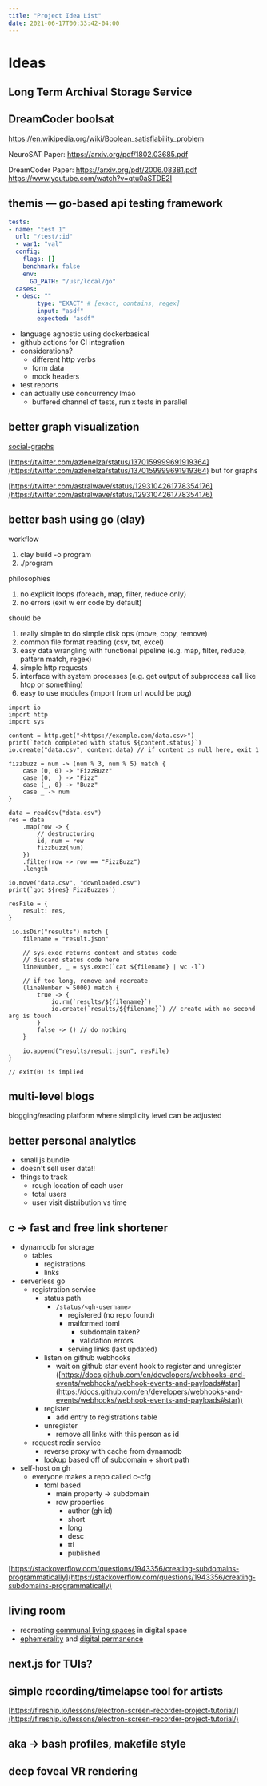 ```yaml
---
title: "Project Idea List"
date: 2021-06-17T00:33:42-04:00
---
```


# Ideas
## Long Term Archival Storage Service

## DreamCoder boolsat
https://en.wikipedia.org/wiki/Boolean_satisfiability_problem

NeuroSAT Paper:
https://arxiv.org/pdf/1802.03685.pdf

DreamCoder Paper:
https://arxiv.org/pdf/2006.08381.pdf
https://www.youtube.com/watch?v=qtu0aSTDE2I

## themis — go-based api testing framework
```yaml
tests:
- name: "test 1"
  url: "/test/:id"
  - var1: "val"
  config:
	flags: []
	benchmark: false
	env:
	  GO_PATH: "/usr/local/go"
  cases:
  - desc: ""
		type: "EXACT" # [exact, contains, regex]
		input: "asdf"
		expected: "asdf"
```
-   language agnostic using dockerbasical
-   github actions for CI integration
-   considerations?
	-   different http verbs
	-   form data
	-   mock headers
-   test reports
-   can actually use concurrency lmao
	-   buffered channel of tests, run x tests in parallel

##  better graph visualization
[social-graphs](/thoughts/social-graphs)

[https://twitter.com/azlenelza/status/1370159999691919364](https://twitter.com/azlenelza/status/1370159999691919364) but for graphs
    
[https://twitter.com/astralwave/status/1293104261778354176](https://twitter.com/astralwave/status/1293104261778354176)
    
##  better bash using go (clay)
workflow

1.  clay build -o program
2.  ./program

philosophies

1.  no explicit loops (foreach, map, filter, reduce only)
2.  no errors (exit w err code by default)

should be

1.  really simple to do simple disk ops (move, copy, remove)
2.  common file format reading (csv, txt, excel)
3.  easy data wrangling with functional pipeline (e.g. map, filter, reduce, pattern match, regex)
4.  simple http requests
5.  interface with system processes (e.g. get output of subprocess call like htop or something)
6.  easy to use modules (import from url would be pog)

```tsx
import io
import http
import sys

content = http.get("<https://example.com/data.csv>")
print(`fetch completed with status ${content.status}`)
io.create("data.csv", content.data) // if content is null here, exit 1

fizzbuzz = num -> (num % 3, num % 5) match {
	case (0, 0) -> "FizzBuzz"
	case (0, _) -> "Fizz"
	case (_, 0) -> "Buzz"
	case _ -> num
}

data = readCsv("data.csv")
res = data
	.map(row -> {
		// destructuring
		id, num = row
		fizzbuzz(num)
	})
	.filter(row -> row == "FizzBuzz")
	.length

io.move("data.csv", "downloaded.csv")
print(`got ${res} FizzBuzzes`)

resFile = {
	result: res,
}

 io.isDir("results") match {
	filename = "result.json"

	// sys.exec returns content and status code
	// discard status code here
	lineNumber, _ = sys.exec(`cat ${filename} | wc -l`)

	// if too long, remove and recreate
	(lineNumber > 5000) match {
		true -> {
			io.rm(`results/${filename}`)
			io.create(`results/${filename}`) // create with no second arg is touch
		}
		false -> () // do nothing
	}

	io.append("results/result.json", resFile)
}

// exit(0) is implied
```
    
##  multi-level blogs
blogging/reading platform where simplicity level can be adjusted
    
##  better personal analytics
* small js bundle
* doesn't sell user data!!
* things to track
	* rough location of each user
	* total users
	* user visit distribution vs time

##  c → fast and free link shortener
-   dynamodb for storage
	-   tables
		-   registrations
		-   links
-   serverless go
	-   registration service
		-   status path
			-   `/status/<gh-username>`
				-   registered (no repo found)
				-   malformed toml
					-   subdomain taken?
					-   validation errors
				-   serving links (last updated)
		-   listen on github webhooks
			-   wait on github star event hook to register and unregister ([](https://docs.github.com/en/developers/webhooks-and-events/webhooks/webhook-events-and-payloads#star)[https://docs.github.com/en/developers/webhooks-and-events/webhooks/webhook-events-and-payloads#star](https://docs.github.com/en/developers/webhooks-and-events/webhooks/webhook-events-and-payloads#star))
		-   register
			-   add entry to registrations table
		-   unregister
			-   remove all links with this person as id
	-   request redir service
		-   reverse proxy with cache from dynamodb
		-   lookup based off of subdomain + short path
-   self-host on gh
	-   everyone makes a repo called c-cfg
		-   toml based
			-   main property → subdomain
			-   row properties
				-   author (gh id)
				-   short
				-   long
				-   desc
				-   ttl
				-   published

[https://stackoverflow.com/questions/1943356/creating-subdomains-programmatically](https://stackoverflow.com/questions/1943356/creating-subdomains-programmatically)

## living room
* recreating [communal living spaces](/thoughts/communities) in digital space
* [ephemerality](/thoughts/ephemereal-content) and [digital permanence](/thoughts/digital-permanence)
    
## next.js for TUIs?
    
##  simple recording/timelapse tool for artists
[https://fireship.io/lessons/electron-screen-recorder-project-tutorial/](https://fireship.io/lessons/electron-screen-recorder-project-tutorial/)

##  aka → bash profiles, makefile style
##  deep foveal VR rendering
